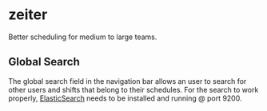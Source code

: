 # zeiter
Better scheduling for medium to large teams.

## Global Search

The global search field in the navigation bar allows an user to search for other users and shifts that belong to their schedules. For the search to work properly, [ElasticSearch](https://www.elastic.co/downloads/elasticsearch) needs to be installed and running @ port 9200.
